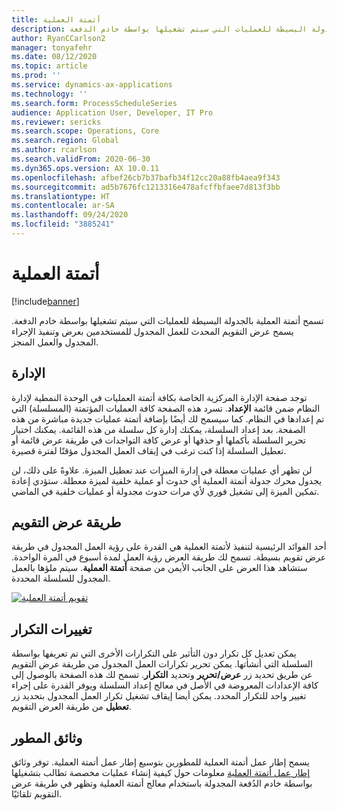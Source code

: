 ```yaml
---
title: أتمتة العملية
description: يوفر هذا الموضوع تفاصيل حول كيفية سماح التنفيذ التلقائي للعمليات بالجدولة البسيطة للعمليات التي سيتم تشغيلها بواسطة خادم الدفعة.
author: RyanCCarlson2
manager: tonyafehr
ms.date: 08/12/2020
ms.topic: article
ms.prod: ''
ms.service: dynamics-ax-applications
ms.technology: ''
ms.search.form: ProcessScheduleSeries
audience: Application User, Developer, IT Pro
ms.reviewer: sericks
ms.search.scope: Operations, Core
ms.search.region: Global
ms.author: rcarlson
ms.search.validFrom: 2020-06-30
ms.dyn365.ops.version: AX 10.0.11
ms.openlocfilehash: afbef26cb7b37bafb34f12cc20a88fb4aea9f343
ms.sourcegitcommit: ad5b7676fc1213316e478afcffbfaee7d813f3bb
ms.translationtype: HT
ms.contentlocale: ar-SA
ms.lasthandoff: 09/24/2020
ms.locfileid: "3885241"
---
```

# <a name="process-automation"></a>أتمتة العملية

[!include[banner](../includes/banner.md)]

تسمح أتمتة العملية بالجدولة البسيطة للعمليات التي سيتم تشغيلها بواسطة خادم الدفعة. يسمح عرض التقويم المحدث للعمل المجدول للمستخدمين بعرض وتنفيذ الإجراء المجدول والعمل المنجز.

## <a name="administration"></a>الإدارة

توجد صفحة الإدارة المركزية الخاصة بكافة أتمتة العمليات في الوحدة النمطية لإدارة النظام ضمن قائمة **الإعداد**. تسرد هذه الصفحة كافة العمليات المؤتمتة (المسلسلة) التي تم إعدادها في النظام. كما سيسمح لك أيضًا بإضافة أتمتة عمليات جديدة مباشرة من هذه الصفحة. بعد إعداد السلسلة، يمكنك إدارة كل سلسلة من هذه القائمة. يمكنك اختيار تحرير السلسلة بأكملها أو حذفها أو عرض كافة التواجدات في طريقة عرض قائمة أو تعطيل السلسلة إذا كنت ترغب في إيقاف العمل المجدول مؤقتًا لفترة قصيرة. 

لن تظهر أي عمليات معطلة في إدارة الميزات عند تعطيل الميزة. علاوةً على ذلك، لن يجدول محرك جدولة أتمتة العملية أي حدوث أو عملية خلفية لميزة معطلة. ستؤدي إعادة تمكين الميزة إلى تشغيل فوري لأي مرات حدوث مجدولة أو عمليات خلفية في الماضي.

## <a name="calendar-view"></a>طريقة عرض التقويم

أحد الفوائد الرئيسية لتنفيذ لأتمتة العملية هي القدرة على رؤية العمل المجدول في طريقة عرض تقويم بسيطة.  تسمح لك طريقة العرض رؤية العمل لمدة أسبوع في المرة الواحدة. ستشاهد هذا العرض على الجانب الأيمن من صفحة **أتمتة العملية**. سيتم ملؤها بالعمل المجدول للسلسلة المحددة. 

[![تقويم أتمتة العملية](./media/CalendarView2.png)](./media/CalendarView2.png)

## <a name="occurrence-changes"></a>تغييرات التكرار

يمكن تعديل كل تكرار دون التأثير على التكرارات الأخرى التي تم تعريفها بواسطة السلسلة التي أنشأتها. يمكن تحرير تكرارات العمل المجدول من طريقة عرض التقويم عن طريق تحديد زر **عرض/تحرير** وتحديد **التكرار**. تسمح لك هذه الصفحة بالوصول إلى كافة الإعدادات المعروضة في الأصل في معالج إعداد السلسلة ويوفر القدرة على إجراء تغيير واحد للتكرار المحدد. يمكن أيضا إيقاف تشغيل تكرار العمل المجدول بتحديد زر **تعطيل** من طريقة العرض التقويم.

## <a name="developer-documentation"></a>وثائق المطور

يسمح إطار عمل أتمتة العملية للمطورين بتوسيع إطار عمل أتمتة العملية. توفر وثائق [إطار عمل أتمتة العملية](../process-automation/process-automation-framework.md) معلومات حول كيفية إنشاء عمليات مخصصة تطالب بتشغيلها بواسطة خادم الدُفعة المجدولة باستخدام معالج أتمتة العملية وتظهر في طريقة عرض التقويم تلقائيًا.
